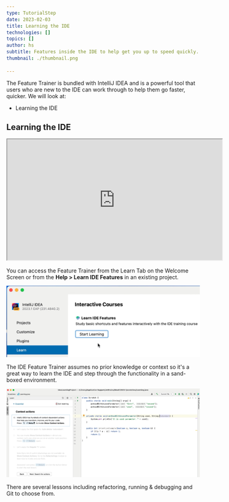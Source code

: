 ```yaml
---
type: TutorialStep
date: 2023-02-03
title: Learning the IDE
technologies: []
topics: []
author: hs
subtitle: Features inside the IDE to help get you up to speed quickly.
thumbnail: ./thumbnail.png

---
```


The Feature Trainer is bundled with IntelliJ IDEA and is a powerful tool that users who are new to the IDE can work through to help them go faster, quicker. We will look at:
- Learning the IDE

## Learning the IDE

<iframe width="560" height="315" src="https://www.youtube.com/embed/UfN8iWKHvt0" >
</iframe>

You can access the Feature Trainer from the Learn Tab on the Welcome Screen or from the **Help > Learn IDE Features** in an existing project.

![learn-tab.png](learn-tab.png)

The IDE Feature Trainer assumes no prior knowledge or context so it's a great way to learn the IDE and step through the functionality in a sand-boxed environment.

![feature-trainer.png](feature-trainer.png)

There are several lessons including refactoring, running & debugging and Git to choose from. 